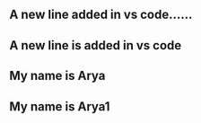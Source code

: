 ## A new line added in vs code......
## A new line is added in vs code

## My name is Arya

## My name is Arya1